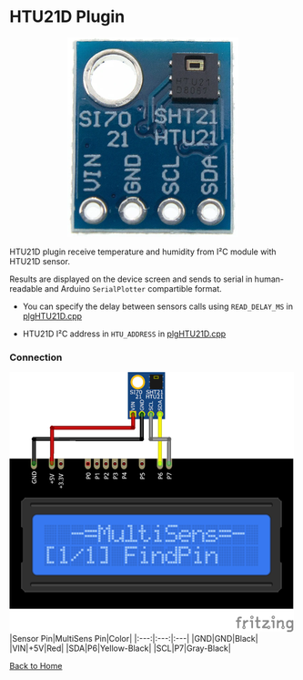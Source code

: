 # HTU21D Plugin
<p align="center"><img src="HTU21D.png"/></p>

HTU21D plugin receive temperature and humidity from I²C module with 
HTU21D sensor.

Results are displayed on the device screen and sends to serial in human-readable and 
Arduino `SerialPlotter` compartible format.

* You can specify the delay between sensors calls using `READ_DELAY_MS` 
  in [plgHTU21D.cpp](/plgHTU21D.cpp)

* HTU21D I²C address in `HTU_ADDRESS` in [plgHTU21D.cpp](/plgHTU21D.cpp)

### Connection
![HTU21DConnection](HTU21D-CONN.png)
|Sensor Pin|MultiSens Pin|Color|
|:---:|:---:|:---|
|GND|GND|Black|
|VIN|+5V|Red|
|SDA|P6|Yellow-Black|
|SCL|P7|Gray-Black|



[Back to Home](/#supported-devices)

